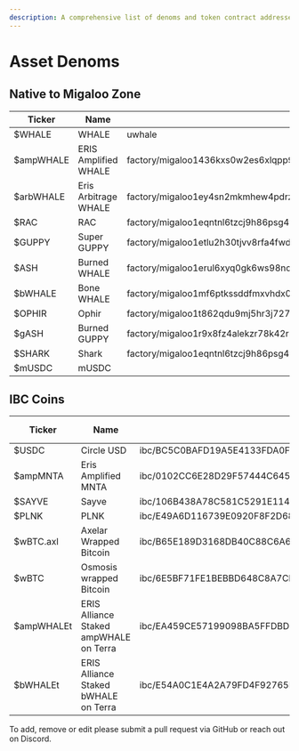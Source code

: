 ```yaml
---
description: A comprehensive list of denoms and token contract addresses on Migaloo
---
```


# Asset Denoms

## Native to Migaloo Zone

<table><thead><tr><th width="150">Ticker</th><th width="151">Name</th><th width="346">Denom</th><th>Decimals</th></tr></thead><tbody><tr><td>$WHALE</td><td>WHALE</td><td>uwhale</td><td>6</td></tr><tr><td>$ampWHALE</td><td>ERIS Amplified WHALE</td><td>factory/migaloo1436kxs0w2es6xlqpp9rd35e3d0cjnw4sv8j3a7483sgks29jqwgshqdky4/ampWHALE</td><td>6</td></tr><tr><td>$arbWHALE</td><td>Eris Arbitrage WHALE</td><td>factory/migaloo1ey4sn2mkmhew4pdrzk90l9acluvas25qlhuvsfgssw42ugz8yjlqx92j9l/arbWHALE</td><td>6</td></tr><tr><td>$RAC</td><td>RAC</td><td>factory/migaloo1eqntnl6tzcj9h86psg4y4h6hh05g2h9nj8e09l/urac</td><td>6</td></tr><tr><td>$GUPPY</td><td>Super GUPPY</td><td>factory/migaloo1etlu2h30tjvv8rfa4fwdc43c92f6ul5w9acxzk/uguppy</td><td>6</td></tr><tr><td>$ASH</td><td>Burned WHALE</td><td>factory/migaloo1erul6xyq0gk6ws98ncj7lnq9l4jn4gnnu9we73gdz78yyl2lr7qqrvcgup/ash</td><td>6</td></tr><tr><td>$bWHALE</td><td>Bone WHALE</td><td>factory/migaloo1mf6ptkssddfmxvhdx0ech0k03ktp6kf9yk59renau2gvht3nq2gqdhts4u/boneWhale</td><td>6</td></tr><tr><td>$OPHIR</td><td>Ophir </td><td>factory/migaloo1t862qdu9mj5hr3j727247acypym3ej47axu22rrapm4tqlcpuseqltxwq5/ophir</td><td>6</td></tr><tr><td>$gASH</td><td>Burned GUPPY</td><td>factory/migaloo1r9x8fz4alekzr78k42rpmr9unpa7egsldpqeynmwl2nfvzexue9sn8l5rg/gash</td><td>6</td></tr><tr><td>$SHARK</td><td>Shark</td><td>factory/migaloo1eqntnl6tzcj9h86psg4y4h6hh05g2h9nj8e09l/shark</td><td>6</td></tr><tr><td>$mUSDC</td><td>mUSDC </td><td></td><td></td></tr></tbody></table>

## IBC Coins

<table><thead><tr><th width="158">Ticker</th><th width="129">Name</th><th width="226">Denom</th><th width="133">Home Chain</th><th>Decimals</th></tr></thead><tbody><tr><td>$USDC</td><td>Circle USD</td><td>ibc/BC5C0BAFD19A5E4133FDA0F3E04AE1FBEE75A4A226554B2CBB021089FF2E1F8A</td><td>Noble</td><td>6</td></tr><tr><td>$ampMNTA</td><td>Eris Amplified MNTA</td><td>ibc/0102CC6E28D29F57444C645C86AE2F4E8789C3A85445A3B185E51F0A23862E87</td><td>Kujira</td><td>6</td></tr><tr><td>$SAYVE</td><td>Sayve</td><td>ibc/106B438A78C581C5291E114B21588C41F98532E04D5369CFEE5825D95D465278</td><td>Terra</td><td>6</td></tr><tr><td>$PLNK</td><td>PLNK</td><td>ibc/E49A6D116739E0920F8F2D68A8F0A8E07DC272FA1421F70CAD738463AA296724</td><td>Kujira</td><td>6</td></tr><tr><td>$wBTC.axl</td><td>Axelar Wrapped Bitcoin</td><td>ibc/B65E189D3168DB40C88C6A6C92CA3D3BB0A8B6310325D4C43AB5702F06ECD60B</td><td>Axelar</td><td>8</td></tr><tr><td>$wBTC</td><td>Osmosis wrapped Bitcoin</td><td>ibc/6E5BF71FE1BEBBD648C8A7CB7A790AEF0081120B2E5746E6563FC95764716D61</td><td>Osmosis</td><td>8</td></tr><tr><td>$ampWHALEt</td><td>ERIS Alliance Staked ampWHALE on Terra</td><td>ibc/EA459CE57199098BA5FFDBD3194F498AA78439328A92C7D136F06A5220903DA6</td><td>Terra</td><td>6</td></tr><tr><td>$bWHALEt</td><td>ERIS Alliance Staked bWHALE on Terra</td><td>ibc/E54A0C1E4A2A79FD4F92765F68E38939867C3DA36E2EA6BBB2CE81C43F4C8ADC</td><td>Terra</td><td>6</td></tr></tbody></table>

To add, remove or edit please submit a pull request via GitHub or reach out on Discord.
